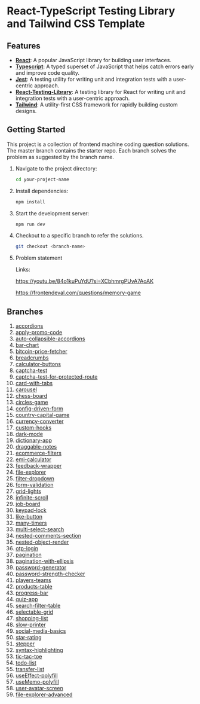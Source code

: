 
# React-TypeScript Testing Library and Tailwind CSS Template


## Features

- **[React](https://react.dev)**: A popular JavaScript library for building user interfaces.
- **[Typescript](https://www.typescriptlang.org/)**: A typed superset of JavaScript that helps catch errors early and improve code quality.
- **[Jest](https://jestjs.io/)**: A testing utility for writing unit and integration tests with a user-centric approach.
- **[React-Testing-Library](https://testing-library.com/)**: A testing library for React for writing unit and integration tests with a user-centric approach.
- **[Tailwind](https://tailwindcss.com/)**: A utility-first CSS framework for rapidly building custom designs.

## Getting Started

This project is a collection of frontend machine coding question solutions. 
The master branch contains the starter repo. 
Each branch solves the problem as suggested by the branch name.

1. Navigate to the project directory:

   ```bash
   cd your-project-name
   ```

2. Install dependencies:

   ```bash
   npm install
   ```

3. Start the development server:

   ```bash
   npm run dev
   ```

4. Checkout to a specific branch to refer the solutions.

   ```bash
   git checkout <branch-name>
   ```

5. Problem statement

   Links: 
   
   https://youtu.be/84o1kuPuYdU?si=XCbhmrgPUvA7AoAK
   
   https://frontendeval.com/questions/memory-game

## Branches

1. [accordions](https://github.com/phoenix-flyhigh/frontend-machine-coding-questions/tree/accordions)
2. [apply-promo-code](https://github.com/phoenix-flyhigh/frontend-machine-coding-questions/tree/apply-promo-code)
3. [auto-collapsible-accordions](https://github.com/phoenix-flyhigh/frontend-machine-coding-questions/tree/auto-collapsible-accordions)
4. [bar-chart](https://github.com/phoenix-flyhigh/frontend-machine-coding-questions/tree/bar-chart)
5. [bitcoin-price-fetcher](https://github.com/phoenix-flyhigh/frontend-machine-coding-questions/tree/bitcoin-price-fetcher)
6. [breadcrumbs](https://github.com/phoenix-flyhigh/frontend-machine-coding-questions/tree/breadcrumbs)
7. [calculator-buttons](https://github.com/phoenix-flyhigh/frontend-machine-coding-questions/tree/calculator-buttons)
8. [captcha-test](https://github.com/phoenix-flyhigh/frontend-machine-coding-questions/tree/captcha-test)
9. [captcha-test-for-protected-route](https://github.com/phoenix-flyhigh/frontend-machine-coding-questions/tree/captcha-test-for-protected-route)
10. [card-with-tabs](https://github.com/phoenix-flyhigh/frontend-machine-coding-questions/tree/card-with-tabs)
11. [carousel](https://github.com/phoenix-flyhigh/frontend-machine-coding-questions/tree/carousel)
12. [chess-board](https://github.com/phoenix-flyhigh/frontend-machine-coding-questions/tree/chess-board)
13. [circles-game](https://github.com/phoenix-flyhigh/frontend-machine-coding-questions/tree/circles-game)
14. [config-driven-form](https://github.com/phoenix-flyhigh/frontend-machine-coding-questions/tree/config-driven-form)
15. [country-capital-game](https://github.com/phoenix-flyhigh/frontend-machine-coding-questions/tree/country-capital-game)
16. [currency-converter](https://github.com/phoenix-flyhigh/frontend-machine-coding-questions/tree/currency-converter)
17. [custom-hooks](https://github.com/phoenix-flyhigh/frontend-machine-coding-questions/tree/custom-hooks)
18. [dark-mode](https://github.com/phoenix-flyhigh/frontend-machine-coding-questions/tree/dark-mode)
19. [dictionary-app](https://github.com/phoenix-flyhigh/frontend-machine-coding-questions/tree/dictionary-app)
20. [draggable-notes](https://github.com/phoenix-flyhigh/frontend-machine-coding-questions/tree/draggable-notes)
21. [ecommerce-filters](https://github.com/phoenix-flyhigh/frontend-machine-coding-questions/tree/ecommerce-filters)
22. [emi-calculator](https://github.com/phoenix-flyhigh/frontend-machine-coding-questions/tree/emi-calculator)
23. [feedback-wrapper](https://github.com/phoenix-flyhigh/frontend-machine-coding-questions/tree/feedback-wrapper)
24. [file-explorer](https://github.com/phoenix-flyhigh/frontend-machine-coding-questions/tree/file-explorer)
25. [filter-dropdown](https://github.com/phoenix-flyhigh/frontend-machine-coding-questions/tree/filter-dropdown)
26. [form-validation](https://github.com/phoenix-flyhigh/frontend-machine-coding-questions/tree/form-validation)
27. [grid-lights](https://github.com/phoenix-flyhigh/frontend-machine-coding-questions/tree/grid-lights)
28. [infinite-scroll](https://github.com/phoenix-flyhigh/frontend-machine-coding-questions/tree/infinite-scroll)
29. [job-board](https://github.com/phoenix-flyhigh/frontend-machine-coding-questions/tree/job-board)
30. [keypad-lock](https://github.com/phoenix-flyhigh/frontend-machine-coding-questions/tree/keypad-lock)
31. [like-button](https://github.com/phoenix-flyhigh/frontend-machine-coding-questions/tree/like-button)
32. [many-timers](https://github.com/phoenix-flyhigh/frontend-machine-coding-questions/tree/many-timers)
33. [multi-select-search](https://github.com/phoenix-flyhigh/frontend-machine-coding-questions/tree/multi-select-search)
34. [nested-comments-section](https://github.com/phoenix-flyhigh/frontend-machine-coding-questions/tree/nested-comments-section)
35. [nested-object-render](https://github.com/phoenix-flyhigh/frontend-machine-coding-questions/tree/nested-object-render)
36. [otp-login](https://github.com/phoenix-flyhigh/frontend-machine-coding-questions/tree/otp-login)
37. [pagination](https://github.com/phoenix-flyhigh/frontend-machine-coding-questions/tree/pagination)
38. [pagination-with-ellipsis](https://github.com/phoenix-flyhigh/frontend-machine-coding-questions/tree/pagination-with-ellipsis)
39. [password-generator](https://github.com/phoenix-flyhigh/frontend-machine-coding-questions/tree/password-generator)
40. [password-strength-checker](https://github.com/phoenix-flyhigh/frontend-machine-coding-questions/tree/password-strength-checker)
41. [players-teams](https://github.com/phoenix-flyhigh/frontend-machine-coding-questions/tree/players-teams)
42. [products-table](https://github.com/phoenix-flyhigh/frontend-machine-coding-questions/tree/products-table)
43. [progress-bar](https://github.com/phoenix-flyhigh/frontend-machine-coding-questions/tree/progress-bar)
44. [quiz-app](https://github.com/phoenix-flyhigh/frontend-machine-coding-questions/tree/quiz-app)
45. [search-filter-table](https://github.com/phoenix-flyhigh/frontend-machine-coding-questions/tree/search-filter-table)
46. [selectable-grid](https://github.com/phoenix-flyhigh/frontend-machine-coding-questions/tree/selectable-grid)
47. [shopping-list](https://github.com/phoenix-flyhigh/frontend-machine-coding-questions/tree/shopping-list)
48. [slow-printer](https://github.com/phoenix-flyhigh/frontend-machine-coding-questions/tree/slow-printer)
49. [social-media-basics](https://github.com/phoenix-flyhigh/frontend-machine-coding-questions/tree/social-media-basics)
50. [star-rating](https://github.com/phoenix-flyhigh/frontend-machine-coding-questions/tree/star-rating)
51. [stepper](https://github.com/phoenix-flyhigh/frontend-machine-coding-questions/tree/stepper)
52. [syntax-highlighting](https://github.com/phoenix-flyhigh/frontend-machine-coding-questions/tree/syntax-highlighting)
53. [tic-tac-toe](https://github.com/phoenix-flyhigh/frontend-machine-coding-questions/tree/tic-tac-toe)
54. [todo-list](https://github.com/phoenix-flyhigh/frontend-machine-coding-questions/tree/todo-list)
55. [transfer-list](https://github.com/phoenix-flyhigh/frontend-machine-coding-questions/tree/transfer-list)
56. [useEffect-polyfill](https://github.com/phoenix-flyhigh/frontend-machine-coding-questions/tree/useEffect-polyfill)
57. [useMemo-polyfill](https://github.com/phoenix-flyhigh/frontend-machine-coding-questions/tree/useMemo-polyfill)
58. [user-avatar-screen](https://github.com/phoenix-flyhigh/frontend-machine-coding-questions/tree/user-avatar-screen)
59. [file-explorer-advanced](https://github.com/phoenix-flyhigh/frontend-machine-coding-questions/tree/file-explorer-advanced)
